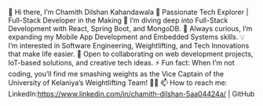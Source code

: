 👋 Hi there, I’m Chamith Dilshan Kahandawala
🚀 Passionate Tech Explorer | Full-Stack Developer in the Making
🔭 I’m diving deep into Full-Stack Development with React, Spring Boot, and MongoDB.
🌱 Always curious, I’m expanding my Mobile App Development and Embedded Systems skills.
💡 I’m interested in Software Engineering, Weightlifting, and Tech Innovations that make life easier.
🤝 Open to collaborating on web development projects, IoT-based solutions, and creative tech ideas.
⚡ Fun fact: When I’m not coding, you’ll find me smashing weights as the Vice Captain of the University of Kelaniya’s Weightlifting Team! 🏋️‍♂️
📫 How to reach me: LinkedIn:https://www.linkedin.com/in/chamith-dilshan-5aa04424a/ | GitHub
